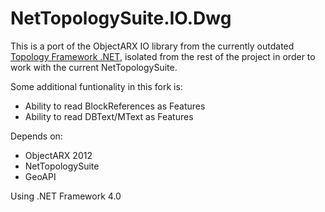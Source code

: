 # NetTopologySuite.IO.Dwg
This is a port of the ObjectARX IO library from the currently outdated [Topology Framework .NET](https://code.google.com/p/tf-net/), isolated from the rest of the project in order to work with the current NetTopologySuite.

Some additional funtionality in this fork is:
* Ability to read BlockReferences as Features
* Ability to read DBText/MText as Features

Depends on:
* ObjectARX 2012
* NetTopologySuite
* GeoAPI

Using .NET Framework 4.0